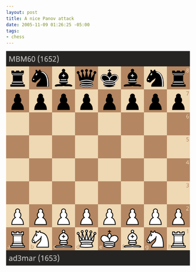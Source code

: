 ```yaml
--- 
layout: post
title: A nice Panov attack
date: 2005-11-09 01:26:25 -05:00
tags:
- chess
---
```

![game][1]

[1]: blog/panov-attack.gif
